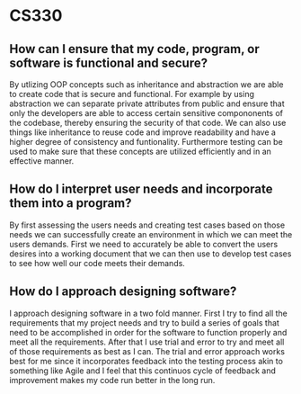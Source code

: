 # CS330

## How can I ensure that my code, program, or software is functional and secure?

By utlizing OOP concepts such as inheritance and abstraction we are able to create code that is secure and functional. For example by using abstraction we can separate private attributes from public and ensure that only the developers are able to access certain sensitive compononents of the codebase, thereby ensuring the security of that code. We can also use things like inheritance to reuse code and improve readability and have a higher degree of consistency and funtionality. Furthermore testing can be used to make sure that these concepts are utilized efficiently and in an effective manner.

## How do I interpret user needs and incorporate them into a program?

By first assessing the users needs and creating test cases based on those needs we can successfully create an environment in which we can meet the users demands. First we need to accurately be able to convert the users desires into a working document that we can then use to develop test cases to see how well our code meets their demands.

## How do I approach designing software?

I approach designing software in a two fold manner. First I try to find all the requirements that my project needs and try to build a series of goals that need to be accomplished in order for the software to function properly and meet all the requirements. After that I use trial and error to try and meet all of those requirements as best as I can. The trial and error approach works best for me since it incorporates feedback into the testing process akin to something like Agile and I feel that this continuos cycle of feedback and improvement makes my code run better in the long run.
